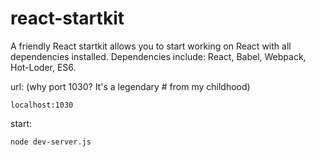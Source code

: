 # react-startkit

A friendly React startkit allows you to start working on React with all dependencies installed. Dependencies include: React, Babel, Webpack, Hot-Loder, ES6.

url: (why port 1030? It's a legendary # from my childhood)

    localhost:1030

start:

    node dev-server.js
